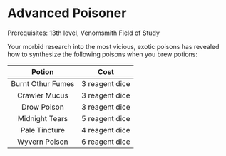 # Advanced Poisoner

Prerequisites: 13th level, Venomsmith Field of Study

Your morbid research into the most vicious, exotic poisons has revealed how to synthesize the following poisons when you brew potions:

| Potion            | Cost           |
| :---------------: | :------------: |
| Burnt Othur Fumes | 3 reagent dice |
| Crawler Mucus     | 3 reagent dice |
| Drow Poison       | 3 reagent dice |
| Midnight Tears    | 5 reagent dice |
| Pale Tincture     | 4 reagent dice |
| Wyvern Poison     | 6 reagent dice |